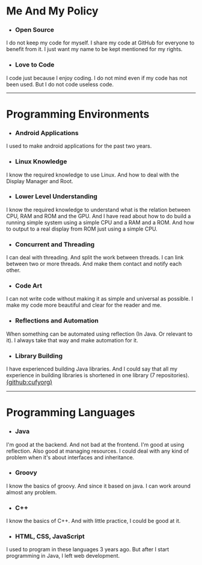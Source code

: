 <html lang="en">
    <head>
        <title>LSafer</title>
        <script>
            window.onload = function() {
              let link = top.document.createElement("link");
              link.type = "image/*";
              link.rel = "icon";
              link.href = "https://lsafer.github.io/origin_ic.png";
              top.document.getElementsByTagName("head")[0].appendChild(link);
            };
        </script>
    </head>
</html>

[cufyorg]:https://www.github.com/cufyorg

# **Me And My Policy**

- ### **Open Source**
I do not keep my code for myself. I share my code at GitHub for everyone to benefit from it. I just want my name to be kept mentioned for my rights.

- ### **Love to Code**
I code just because I enjoy coding. I do not mind even if my code has not been used. But I do not code useless code.

---

# **Programming Environments**

- ### **Android Applications**
I used to make android applications for the past two years.

- ### **Linux Knowledge**
I know the required knowledge to use Linux. And how to deal with the Display Manager and Root.

- ### **Lower Level Understanding**
I know the required knowledge to understand what is the relation between CPU, RAM and ROM and the GPU. And I have read about how to do build a
running simple system using a simple CPU and a RAM and a ROM. And how to output to a real display from ROM just using a simple CPU.

- ### **Concurrent and Threading**
I can deal with threading. And split the work between threads. I can link between two or more threads. And make them contact and notify each other.

- ### **Code Art**
I can not write code without making it as simple and universal as possible. I make my code more beautiful and clear for the reader and me.

- ### **Reflections and Automation**
When something can be automated using reflection (In Java. Or relevant to it). I always take that way and make automation for it.

- ### **Library Building**
I have experienced building Java libraries. And I could say that all my experience in building libraries is shortened in one library (7
repositories). [<font size="3">(github:cufyorg)</font>][cufyorg]

---

# **Programming Languages**

- ### **Java**
I'm good at the backend. And not bad at the frontend. I'm good at using reflection. Also good at managing resources. I could deal with any kind of
problem when it's about interfaces and inheritance.

- ### **Groovy**
I know the basics of groovy. And since it based on java. I can work around almost any problem.

- ### **C++**
I know the basics of C++. And with little practice, I could be good at it.

- ### **HTML, CSS, JavaScript**
I used to program in these languages 3 years ago. But after I start programming in Java, I left web development.
